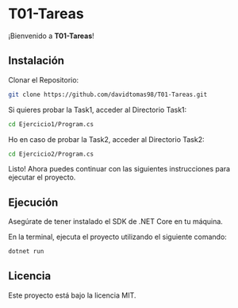 # T01-Tareas

¡Bienvenido a **T01-Tareas**! 


## Instalación

Clonar el Repositorio:

```bash
git clone https://github.com/davidtomas98/T01-Tareas.git
```

Si quieres probar la Task1, acceder al Directorio Task1:

```bash
cd Ejercicio1/Program.cs
```

Ho en caso de probar la Task2, acceder al Directorio Task2:

```bash
cd Ejercicio2/Program.cs
```

Listo! Ahora puedes continuar con las siguientes instrucciones para ejecutar el proyecto.

## Ejecución

Asegúrate de tener instalado el SDK de .NET Core en tu máquina.

En la terminal, ejecuta el proyecto utilizando el siguiente comando:

```bash
dotnet run
```

## Licencia
Este proyecto está bajo la licencia MIT.
